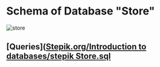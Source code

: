 # Schema of Database "Store"

![store](https://user-images.githubusercontent.com/101666279/187067072-fe826627-bde1-4956-83bd-2cdc931df3f2.png)

## [Queries]([Stepik.org/Introduction to databases/stepik Store.sql](https://github.com/IlyaAboneev/SQL/blob/main/Stepik.org/Introduction%20to%20databases/stepik%20Store.sql)
